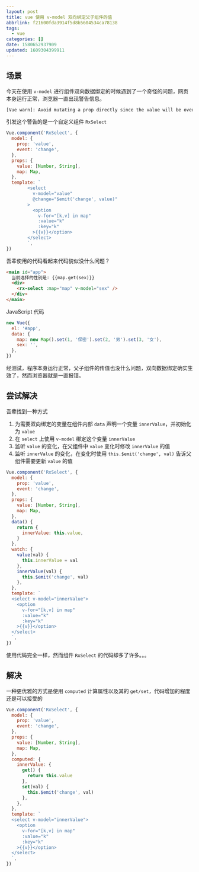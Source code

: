 ```yaml
---
layout: post
title: vue 使用 v-model 双向绑定父子组件的值
abbrlink: f21600fda3914f5d8b5604534ca78138
tags:
  - vue
categories: []
date: 1580652937909
updated: 1609304399911
---
```


## 场景

今天在使用 `v-model` 进行组件双向数据绑定的时候遇到了一个奇怪的问题，网页本身运行正常，浏览器一直出现警告信息。

```sh
[Vue warn]: Avoid mutating a prop directly since the value will be overwritten whenever the parent component re-renders. Instead, use a data or computed property based on the prop's value. Prop being mutated: "value"
```

引发这个警告的是一个自定义组件 `RxSelect`

```js
Vue.component('RxSelect', {
  model: {
    prop: 'value',
    event: 'change',
  },
  props: {
    value: [Number, String],
    map: Map,
  },
  template: `
        <select
          v-model="value"
          @change="$emit('change', value)"
        >
          <option
            v-for="[k,v] in map"
            :value="k"
            :key="k"
          >{{v}}</option>
        </select>
        `,
})
```

吾辈使用的代码看起来代码貌似没什么问题？

```html
<main id="app">
  当前选择的性别是: {{map.get(sex)}}
  <div>
    <rx-select :map="map" v-model="sex" />
  </div>
</main>
```

JavaScript 代码

```js
new Vue({
  el: '#app',
  data: {
    map: new Map().set(1, '保密').set(2, '男').set(3, '女'),
    sex: '',
  },
})
```

经测试，程序本身运行正常，父子组件的传值也没什么问题，双向数据绑定确实生效了，然而浏览器就是一直报错。

## 尝试解决

吾辈找到一种方式

1. 为需要双向绑定的变量在组件内部 `data` 声明一个变量 `innerValue`，并初始化为 `value`
2. 在 `select` 上使用 `v-model` 绑定这个变量 `innerValue`
3. 监听 `value` 的变化，在父组件中 `value` 变化时修改 `innerValue` 的值
4. 监听 `innerValue` 的变化，在变化时使用 `this.$emit('change', val)` 告诉父组件需要更新 `value` 的值

```js
Vue.component('RxSelect', {
  model: {
    prop: 'value',
    event: 'change',
  },
  props: {
    value: [Number, String],
    map: Map,
  },
  data() {
    return {
      innerValue: this.value,
    }
  },
  watch: {
    value(val) {
      this.innerValue = val
    },
    innerValue(val) {
      this.$emit('change', val)
    },
  },
  template: `
  <select v-model="innerValue">
    <option
      v-for="[k,v] in map"
      :value="k"
      :key="k"
    >{{v}}</option>
  </select>
  `,
})
```

使用代码完全一样，然而组件 `RxSelect` 的代码却多了许多。。。

## 解决

一种更优雅的方式是使用 `computed` 计算属性以及其的 `get/set`，代码增加的程度还是可以接受的

```js
Vue.component('RxSelect', {
  model: {
    prop: 'value',
    event: 'change',
  },
  props: {
    value: [Number, String],
    map: Map,
  },
  computed: {
    innerValue: {
      get() {
        return this.value
      },
      set(val) {
        this.$emit('change', val)
      },
    },
  },
  template: `
  <select v-model="innerValue">
    <option
      v-for="[k,v] in map"
      :value="k"
      :key="k"
    >{{v}}</option>
  </select>
  `,
})
```
